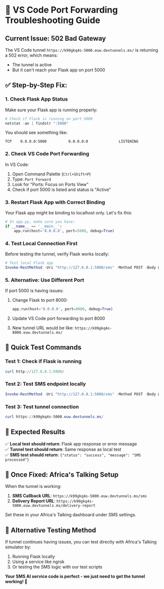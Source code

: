 # 🔧 VS Code Port Forwarding Troubleshooting Guide

## Current Issue: 502 Bad Gateway

The VS Code tunnel `https://k99gkq4s-5000.euw.devtunnels.ms/` is returning a 502 error, which means:
- The tunnel is active 
- But it can't reach your Flask app on port 5000

## ✅ Step-by-Step Fix:

### 1. Check Flask App Status
Make sure your Flask app is running properly:

```powershell
# Check if Flask is running on port 5000
netstat -an | findstr ":5000"
```

You should see something like:
```
TCP    0.0.0.0:5000          0.0.0.0:0              LISTENING
```

### 2. Check VS Code Port Forwarding

In VS Code:
1. Open Command Palette (`Ctrl+Shift+P`)
2. Type: `Port Forward` 
3. Look for "Ports: Focus on Ports View"
4. Check if port 5000 is listed and status is "Active"

### 3. Restart Flask App with Correct Binding

Your Flask app might be binding to localhost only. Let's fix this:

```python
# In app.py, make sure you have:
if __name__ == '__main__':
    app.run(host='0.0.0.0', port=5000, debug=True)
```

### 4. Test Local Connection First

Before testing the tunnel, verify Flask works locally:

```powershell
# Test local Flask app
Invoke-RestMethod -Uri "http://127.0.0.1:5000/sms" -Method POST -Body @{from="+254712345678"; to="15629"; text="test"; date="2025-05-29"}
```

### 5. Alternative: Use Different Port

If port 5000 is having issues:

1. Change Flask to port 8000:
   ```python
   app.run(host='0.0.0.0', port=8000, debug=True)
   ```

2. Update VS Code port forwarding to port 8000

3. New tunnel URL would be like: `https://k99gkq4s-8000.euw.devtunnels.ms/`

## 🧪 Quick Test Commands

### Test 1: Check if Flask is running
```powershell
curl http://127.0.0.1:5000/
```

### Test 2: Test SMS endpoint locally  
```powershell
Invoke-RestMethod -Uri "http://127.0.0.1:5000/sms" -Method POST -Body @{from="+254712345678"; to="15629"; text="test local"; date="2025-05-29"}
```

### Test 3: Test tunnel connection
```powershell
curl https://k99gkq4s-5000.euw.devtunnels.ms/
```

## 🎯 Expected Results

✅ **Local test should return**: Flask app response or error message  
✅ **Tunnel test should return**: Same response as local test  
✅ **SMS test should return**: `{"status": "success", "message": "SMS processed"}`

## 📱 Once Fixed: Africa's Talking Setup

When the tunnel is working:

1. **SMS Callback URL**: `https://k99gkq4s-5000.euw.devtunnels.ms/sms`
2. **Delivery Report URL**: `https://k99gkq4s-5000.euw.devtunnels.ms/delivery-report`

Set these in your Africa's Talking dashboard under SMS settings.

## 🔄 Alternative Testing Method

If tunnel continues having issues, you can test directly with Africa's Talking simulator by:

1. Running Flask locally
2. Using a service like ngrok
3. Or testing the SMS logic with our test scripts

**Your SMS AI service code is perfect - we just need to get the tunnel working! 🚀**
